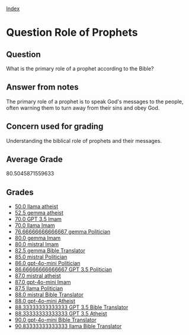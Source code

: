
[Index](../../index.md)
# Question Role of Prophets
## Question
What is the primary role of a prophet according to the Bible?

## Answer from notes
The primary role of a prophet is to speak God's messages to the people, often warning them to turn away from their sins and obey God.

## Concern used for grading
Understanding the biblical role of prophets and their messages.

## Average Grade
80.5045871559633

## Grades
 * [50.0 llama atheist](../answers/llama_atheist/Role_of_Prophets.md)
 * [52.5 gemma atheist](../answers/gemma_atheist/Role_of_Prophets.md)
 * [70.0 GPT 3.5 Imam](../answers/GPT_3.5_Imam/Role_of_Prophets.md)
 * [70.0 llama Imam](../answers/llama_Imam/Role_of_Prophets.md)
 * [76.66666666666667 gemma Politician](../answers/gemma_Politician/Role_of_Prophets.md)
 * [80.0 gemma Imam](../answers/gemma_Imam/Role_of_Prophets.md)
 * [80.0 mistral Imam](../answers/mistral_Imam/Role_of_Prophets.md)
 * [82.5 gemma Bible Translator](../answers/gemma_Bible_Translator/Role_of_Prophets.md)
 * [85.0 mistral Politician](../answers/mistral_Politician/Role_of_Prophets.md)
 * [86.0 gpt-4o-mini Politician](../answers/gpt-4o-mini_Politician/Role_of_Prophets.md)
 * [86.66666666666667 GPT 3.5 Politician](../answers/GPT_3.5_Politician/Role_of_Prophets.md)
 * [87.0 mistral atheist](../answers/mistral_atheist/Role_of_Prophets.md)
 * [87.0 gpt-4o-mini Imam](../answers/gpt-4o-mini_Imam/Role_of_Prophets.md)
 * [87.5 llama Politician](../answers/llama_Politician/Role_of_Prophets.md)
 * [88.0 mistral Bible Translator](../answers/mistral_Bible_Translator/Role_of_Prophets.md)
 * [88.0 gpt-4o-mini Atheist](../answers/gpt-4o-mini_Atheist/Role_of_Prophets.md)
 * [88.33333333333333 GPT 3.5 Bible Translator](../answers/GPT_3.5_Bible_Translator/Role_of_Prophets.md)
 * [88.33333333333333 GPT 3.5 Atheist](../answers/GPT_3.5_Atheist/Role_of_Prophets.md)
 * [90.0 gpt-4o-mini Bible Translator](../answers/gpt-4o-mini_Bible_Translator/Role_of_Prophets.md)
 * [90.83333333333333 llama Bible Translator](../answers/llama_Bible_Translator/Role_of_Prophets.md)
